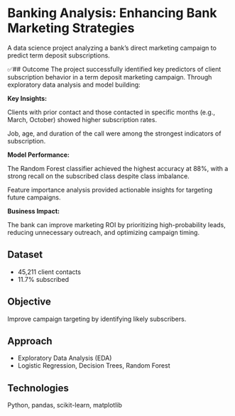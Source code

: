 # Banking Analysis: Enhancing Bank Marketing Strategies

A data science project analyzing a bank’s direct marketing campaign to predict term deposit subscriptions.

✅## Outcome
The project successfully identified key predictors of client subscription behavior in a term deposit marketing campaign. Through exploratory data analysis and model building:

**Key Insights:**

Clients with prior contact and those contacted in specific months (e.g., March, October) showed higher subscription rates.

Job, age, and duration of the call were among the strongest indicators of subscription.

**Model Performance:**

The Random Forest classifier achieved the highest accuracy at 88%, with a strong recall on the subscribed class despite class imbalance.

Feature importance analysis provided actionable insights for targeting future campaigns.

**Business Impact:**

The bank can improve marketing ROI by prioritizing high-probability leads, reducing unnecessary outreach, and optimizing campaign timing.


## Dataset
- 45,211 client contacts
- 11.7% subscribed

## Objective
Improve campaign targeting by identifying likely subscribers.

## Approach
- Exploratory Data Analysis (EDA)
- Logistic Regression, Decision Trees, Random Forest

## Technologies
Python, pandas, scikit-learn, matplotlib


